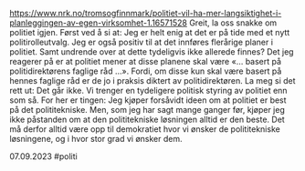 https://www.nrk.no/tromsogfinnmark/politiet-vil-ha-mer-langsiktighet-i-planleggingen-av-egen-virksomhet-1.16571528
Greit, la oss snakke om politiet igjen. Først ved å si at: Jeg er helt enig at det er på tide med et nytt politirolleutvalg. Jeg er også positiv til at det innføres flerårige planer i politiet. Samt undrende over at dette tydeligvis ikke allerede finnes?
Det jeg reagerer på er at politiet mener at disse planene skal være «… basert på politidirektørens faglige råd …». Fordi, om disse kun skal være basert på hennes faglige råd er de jo i praksis diktert av politidirektøren.
La meg si det rett ut: Det går ikke. Vi trenger en tydeligere politisk styring av politiet enn som så.
For her er tingen: Jeg kjøper forsåvidt ideen om at politiet er best på det polititekniske. Men, som jeg har sagt mange ganger før, kjøper jeg ikke påstanden om at den polititekniske løsningen alltid er den beste.
Det må derfor alltid være opp til demokratiet hvor vi ønsker de polititekniske løsningene, og i hvor stor grad vi ønsker dem.

07.09.2023
#politi 